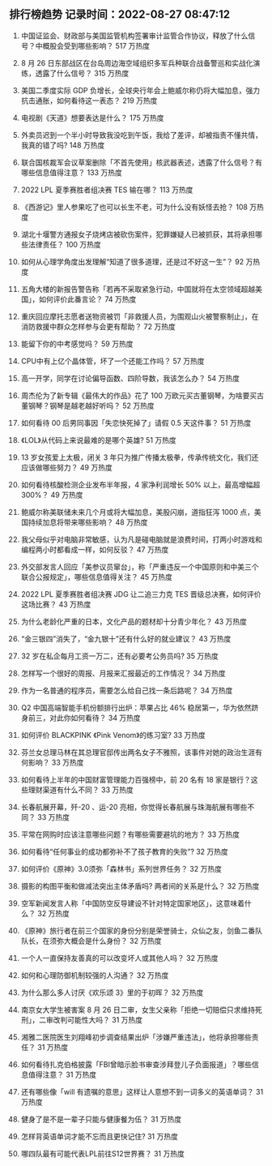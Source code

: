 
## 排行榜趋势 记录时间：2022-08-27 08:47:12
  
  1. 中国证监会、财政部与美国监管机构签署审计监管合作协议，释放了什么信号？中概股会受到哪些影响？ 517 万热度
    
  2. 8 月 26 日东部战区在台岛周边海空域组织多军兵种联合战备警巡和实战化演练，透露了什么信号？ 315 万热度
    
  3. 美国二季度实际 GDP 负增长，全球央行年会上鲍威尔称仍将大幅加息，强力抗击通胀，如何看待这一表态？ 219 万热度
    
  4. 电视剧《天道》想要表达是什么？ 175 万热度
    
  5. 外卖员迟到一个半小时导致我没吃到午饭，我给了差评，却被指责不懂共情，我真的错了吗? 148 万热度
    
  6. 联合国核裁军会议草案删除「不首先使用」核武器表述，透露了什么信号？有哪些信息值得注意？ 133 万热度
    
  7. 2022 LPL 夏季赛胜者组决赛 TES 输在哪？ 113 万热度
    
  8. 《西游记》里人参果吃了也可以长生不老，可为什么没有妖怪去抢？ 108 万热度
    
  9. 湖北十堰警方通报女子烧烤店被砍伤案件，犯罪嫌疑人已被抓获，其将承担哪些法律责任？ 100 万热度
    
  10. 如何从心理学角度出发理解“知道了很多道理，还是过不好这一生”？ 92 万热度
    
  11. 五角大楼的新报告警告称「若再不采取紧急行动，中国就将在太空领域超越美国」，如何评价此番言论？ 74 万热度
    
  12. 重庆回应摩托志愿者送物资被罚「非救援人员，为围观山火被警察制止」，在消防救援中群众怎样参与会更有帮助？ 72 万热度
    
  13. 能留下你的中考感觉吗？ 59 万热度
    
  14. CPU中有上亿个晶体管，坏了一个还能工作吗？ 57 万热度
    
  15. 高一开学，同学在讨论偏导函数、四阶导数，我该怎么办？ 54 万热度
    
  16. 周杰伦为了新专辑《最伟大的作品》花了 100 万欧元买古董钢琴，为啥要买古董钢琴？钢琴是越老越好听吗？ 52 万热度
    
  17. 如何看待 00 后男同事因「失恋快死掉了」请假 0.5 天这件事？ 51 万热度
    
  18. 《LOL》从代码上来说最难的是哪个英雄? 51 万热度
    
  19. 13 岁女孩爱上太极，闭关 3 年只为推广传播太极拳，传承传统文化，我们还应该做哪些努力？ 49 万热度
    
  20. 如何看待核酸检测企业发布半年报，4 家净利润增长 50% 以上，最高增幅超 300%？ 49 万热度
    
  21. 鲍威尔称美联储未来几个月或将大幅加息，美股闪崩，道指狂泻 1000 点，美国持续加息将带来哪些影响？ 48 万热度
    
  22. 我父母似乎对电脑非常敏感，认为凡是碰电脑就是浪费时间，打两小时游戏和编程两小时都看成一样，如何反驳？ 47 万热度
    
  23. 外交部发言人回应「美参议员窜台」，称「严重违反一个中国原则和中美三个联合公报规定」，哪些信息值得关注？ 45 万热度
    
  24. 2022 LPL 夏季赛胜者组决赛 JDG 让二追三力克 TES 晋级总决赛，如何评价这场比赛？ 43 万热度
    
  25. 为什么老龄化严重的日本，文化产品的题材却十分青少年化？ 43 万热度
    
  26. “金三银四”消失了，“金九银十”还有什么好的就业建议？ 43 万热度
    
  27. 32 岁在私企每月工资一万二，还有必要考公务员吗? 35 万热度
    
  28. 怎样写一个很好的周报、月报来汇报最近的工作情况？ 34 万热度
    
  29. 作为一名普通的程序员，需要怎么给自己找一条后路呢？ 34 万热度
    
  30. Q2 中国高端智能手机份额排行出炉：苹果占比 46% 稳居第一，华为依然跻身前三，对此你如何看待？ 34 万热度
    
  31. 如何评价 BLACKPINK 《Pink Venom》的练习室? 33 万热度
    
  32. 芬兰女总理马林在其总理官邸传出两名女子不雅照，该事件对她的政治生涯有何影响？ 33 万热度
    
  33. 如何看待上半年的中国财富管理能力百强榜中，前 20 名有 18 家是银行？这些理财渠道有什么不同？ 33 万热度
    
  34. 长春航展开幕，歼-20 、运-20 亮相，你觉得长春航展与珠海航展有哪些不同？ 33 万热度
    
  35. 平常在网购时应该注意哪些问题？有哪些需要避坑的地方？ 33 万热度
    
  36. 如何看待“任何事业的成功都弥补不了孩子教育的失败”? 32 万热度
    
  37. 如何评价《原神》3.0须弥「森林书」系列世界任务？ 32 万热度
    
  38. 摄影的构图平衡和做减法突出主体矛盾吗? 两者间的关系是什么？ 32 万热度
    
  39. 空军新闻发言人称「中国防空反导建设不针对特定国家地区」，这意味着什么？ 32 万热度
    
  40. 《原神》旅行者在前三个国家的身份分别是荣誉骑士，众仙之友，剑鱼二番队队长，在须弥大概会是什么身份？ 32 万热度
    
  41. 一个人一直保持友善真的可以改变坏人或其他人吗？ 32 万热度
    
  42. 如何和心理防御机制较强的人沟通？ 32 万热度
    
  43. 为什么那么多人讨厌《欢乐颂 3》里的于初晖？ 32 万热度
    
  44. 南京女大学生被害案 8 月 26 日二审，女生父亲称「拒绝一切赔偿只求维持死刑」，二审改判可能性大吗？ 31 万热度
    
  45. 湘雅二医院医生刘翔峰初步调查结果出炉「涉嫌严重违法」，他将承担哪些责任？ 31 万热度
    
  46. 如何看待扎克伯格披露「FBI曾暗示脸书审查涉拜登儿子负面报道」？哪些信息值得注意？ 31 万热度
    
  47. 还有哪些像「will 有遗嘱的意思」这样让人意想不到一词多义的英语单词？ 31 万热度
    
  48. 健身了是不是一辈子只能与健康餐为伍？ 31 万热度
    
  49. 怎样背英语单词才能不忘而且更快记住? 31 万热度
    
  50. 哪四队最有可能代表LPL前往S12世界赛？ 31 万热度
    